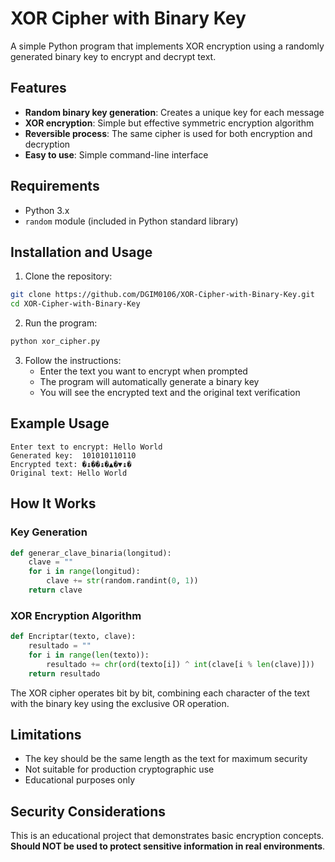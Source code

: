 # XOR Cipher with Binary Key

A simple Python program that implements XOR encryption using a randomly generated binary key to encrypt and decrypt text.

## Features

- **Random binary key generation**: Creates a unique key for each message
- **XOR encryption**: Simple but effective symmetric encryption algorithm
- **Reversible process**: The same cipher is used for both encryption and decryption
- **Easy to use**: Simple command-line interface

## Requirements

- Python 3.x
- `random` module (included in Python standard library)

## Installation and Usage

1. Clone the repository:
```bash
git clone https://github.com/DGIM0106/XOR-Cipher-with-Binary-Key.git
cd XOR-Cipher-with-Binary-Key
```

2. Run the program:
```bash
python xor_cipher.py
```

3. Follow the instructions:
   - Enter the text you want to encrypt when prompted
   - The program will automatically generate a binary key
   - You will see the encrypted text and the original text verification

## Example Usage

```
Enter text to encrypt: Hello World
Generated key:  101010110110
Encrypted text: �↨��↨�▲�▼↨�
Original text: Hello World
```

## How It Works

### Key Generation
```python
def generar_clave_binaria(longitud):
    clave = ""  
    for i in range(longitud):
        clave += str(random.randint(0, 1))
    return clave
```

### XOR Encryption Algorithm
```python
def Encriptar(texto, clave):
    resultado = ""  
    for i in range(len(texto)):
        resultado += chr(ord(texto[i]) ^ int(clave[i % len(clave)]))
    return resultado
```

The XOR cipher operates bit by bit, combining each character of the text with the binary key using the exclusive OR operation.

## Limitations

- The key should be the same length as the text for maximum security
- Not suitable for production cryptographic use
- Educational purposes only

## Security Considerations

This is an educational project that demonstrates basic encryption concepts. **Should NOT be used to protect sensitive information in real environments**.
